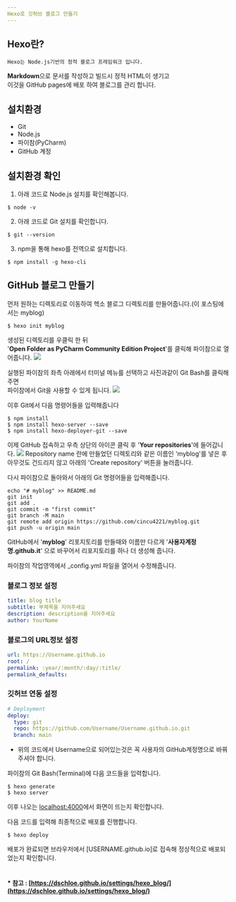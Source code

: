 ```yaml
---
Hexo로 깃허브 블로그 만들기
---
```


## Hexo란?
    Hexo는 Node.js기반의 정적 블로그 프레임워크 입니다.   
**Markdown**으로 문서를 작성하고 빌드시 정적 HTML이 생기고   
이것을 GitHub pages에 배포 하여 블로그를 관리 합니다.

## 설치환경
* Git
* Node.js
* 파이참(PyCharm)
* GitHub 계정<!--설치법은 따로 포스팅하고 링크할것-->   

## 설치환경 확인
1. 아래 코드로 Node.js 설치를 확인해봅니다.
```
$ node -v
```
2. 아래 코드로 Git 설치를 확인합니다.
```
$ git --version
```
3. npm을 통해 hexo를 전역으로 설치합니다.
```
$ npm install -g hexo-cli
```
## GitHub 블로그 만들기
먼저 원하는 디렉토리로 이동하여 헥소 블로그 디렉토리를 만들어줍니다.(이 포스팅에서는 myblog)
```
$ hexo init myblog
```
생성된 디렉토리를 우클릭 한 뒤   
'**Open Folder as PyCharm Community Edition Project**'를 클릭해 파이참으로 열어줍니다.
![](/images/myblog_pycharm.png)

실행된 파이참의 좌측 아래에서 터미널 메뉴를 선택하고 사진과같이 Git Bash를 클릭해주면   
파이참에서 Git을 사용할 수 있게 됩니다.
![](/images/pycharm_terminal.png)   

이후 Git에서 다음 명령어들을 입력해줍니다
```
$ npm install
$ npm install hexo-server --save
$ npm install hexo-deployer-git --save
```

이제 GitHub 접속하고 우측 상단의 아이콘 클릭 후 '**Your repositories**'에 들어갑니다.
![](/images/github_create_new_repositories.png)
Repository name 란에 만들었던 디렉토리와 같은 이름인 'myblog'를 넣은 후 아무것도 건드리지 않고 아래의 'Create repository' 버튼을 눌러줍니다.   

다시 파이참으로 돌아와서 아래의 Git 명령어들을 입력해줍니다.
```
echo "# myblog" >> README.md
git init
git add .
git commit -m "first commit"
git branch -M main
git remote add origin https://github.com/cincu4221/myblog.git
git push -u origin main
```

GitHub에서 '**myblog**' 리포지토리를 만들때와 이름만 다르게 '**사용자계정명.github.it**' 으로 바꾸어서 리포지토리를 하나 더 생성해 줍니다.

파이참의 작업영역에서 _config.yml 파일을 열어서 수정해줍니다.
### 블로그 정보 설정
```yaml
title: blog title
subtitle: 부제목을 지어주세요
description: description을 지어주세요
author: YourName
```
### 블로그의 URL정보 설정
```yaml
url: https://Username.github.io
root: /
permalink: :year/:month/:day/:title/
permalink_defaults:
```
### 깃허브 연동 설정
```yaml
# Deployment
deploy:
  type: git
  repo: https://github.com/Username/Username.github.io.git
  branch: main
```
* 위의 코드에서 Username으로 되어있는것은 꼭 사용자의 GitHub계정명으로 바꿔주셔야 합니다.

파이참의 Git Bash(Terminal)에 다음 코드들을 입력합니다.
```
$ hexo generate
$ hexo server
```
이후 나오는 [localhost:4000](http://localhost:4000)에서 화면이 뜨는지 확인합니다.
   
다음 코드를 입력해 최종적으로 배포를 진행합니다.
```
$ hexo deploy
```
배포가 완료되면 브라우저에서 [USERNAME.github.io]로 접속해 정상적으로 배포되었는지 확인합니다.
<br>
<br>
#### * 참고 : [https://dschloe.github.io/settings/hexo_blog/](https://dschloe.github.io/settings/hexo_blog/)